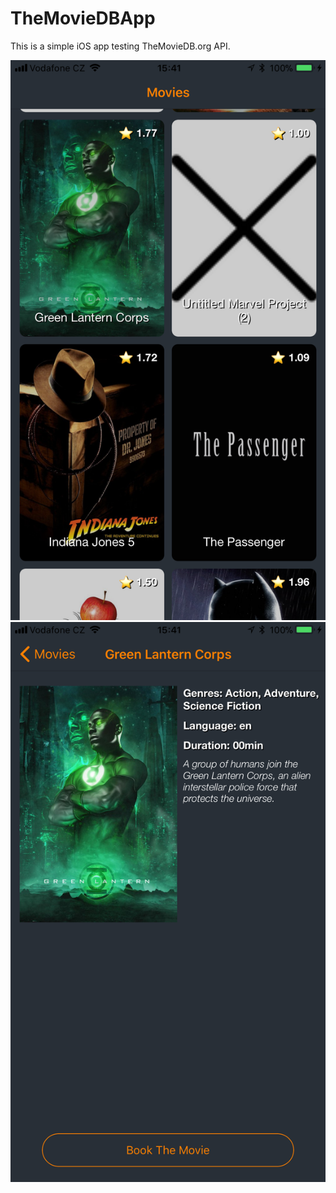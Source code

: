# TheMovieDBApp

This is a simple iOS app testing TheMovieDB.org API.

![screenshot1](/img/scr1.PNG)
![screenshot2](/img/scr2.PNG)
